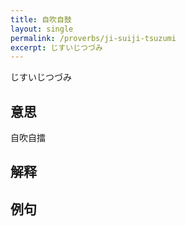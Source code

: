 ```yaml
---
title: 自吹自鼓
layout: single
permalink: /proverbs/ji-suiji-tsuzumi
excerpt: じすいじつづみ
---
```


じすいじつづみ

## 意思

自吹自擂

## 解释

## 例句

